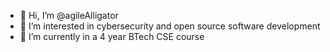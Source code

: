 - 👋 Hi, I’m @agileAlligator
- 👀 I’m interested in cybersecurity and open source software development
- 🌱 I’m currently in a 4 year BTech CSE course

<!---
agileAlligator/agileAlligator is a ✨ special ✨ repository because its `README.md` (this file) appears on your GitHub profile.
You can click the Preview link to take a look at your changes.
--->
